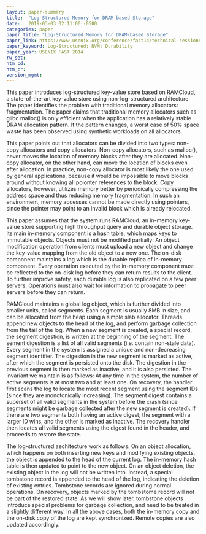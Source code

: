 ```yaml
---
layout: paper-summary
title:  "Log-Structured Memory for DRAM-based Storage"
date:   2019-03-03 02:11:00 -0500
categories: paper
paper_title: "Log-Structured Memory for DRAM-based Storage"
paper_link: https://www.usenix.org/conference/fast14/technical-sessions/presentation/rumble
paper_keyword: Log-Structured; NVM; Durability
paper_year: USENIX FAST 2014
rw_set: 
htm_cd: 
htm_cr: 
version_mgmt: 
---
```


This paper introduces log-structured key-value store based on RAMCloud, a state-of-the-art key-value store using non-log-structured 
architecture. The paper identifies the problem with traditional memory allocators: fragmentation. The paper claims that 
traditional memory allocators such as glibc malloc() is only efficient when the application has a relatively stable DRAM
allocation pattern. If the pattern changes, a worst case of 50% space waste has been observed using synthetic workloads
on all allocators.

This paper points out that allocators can be divided into two types: non-copy allocators and copy allocators. Non-copy allocators,
such as malloc(), never moves the location of memory blocks after they are allocated. Non-copy allocator, on the other hand,
can move the location of blocks even after allocation. In practice, non-copy allocator is most likely the one used by 
general applications, because it would be impossible to move blocks around without knowing all poionter references to the block.
Copy allocators, however, utilizes memory better by periodically compressing the address space and thus reducing memory
fragmentation. In such an environment, memory accesses cannot be made directly using pointers, since the pointer may
point to an invalid block which is already relocated. 

This paper assumes that the system runs RAMCloud, an in-memory key-value store supporting high throughput query and durable 
object storage. Its main in-memory component is a hash table, which maps keys to immutable objects. Objects must not be modified
partially: An object modification operation from clients must upload a new object and change the key-value mapping from 
the old object to a new one. The on-disk component maintains a log which is the durable replica of in-memory component. 
Every operation executed by the in-memory component must be reflected to the on-disk log before they can return results to
the client. To further improve safety, each durable log is also replicated on a few peer servers. Operations must also 
wait for information to propagate to peer servers before they can return.

RAMCloud maintains a global log object, which is further divided into smaller units, called segments. Each segment is 
usually 8MB in size, and can be allocated from the heap using a simple slab allocator. Threads append new objects to the 
head of the log, and perform garbage collection from the tail of the log. When a new segment is created, a special record, 
the segment digestion, is written at the beginning of the segment. The sement digestion is a list of all valid segments 
(i.e. contain non-stale data). Every segment in the system is assigned a unique and non-decreasing segment identifier. 
The digestion in the new segment is marked as active, after which the segment is persisted onto the disk. The digestion 
in the previous segment is then marked as inactive, and it is also persisted. The invariant we maintain is as follows: At 
any time in the system, the number of active segments is at most two and at least one. On recovery, the handler first scans
the log to locate the most recent segment using the segment IDs (since they are monotonically increasing). The segment digest
contains a superset of all valid segments in the system before the crash (since segments might be garbage collected after
the new segment is created). If there are two segments both having an active digest, the segment with a larger ID wins,
and the other is marked as inactive. The recovery handler then locates all valid segments using the digest found in the 
header, and proceeds to restore the state.

The log-structured aechitecture work as follows. On an object allocation, which happens on both inserting new keys and modifying
existing objects, the object is appended to the head of the current log. The in-memory hash table is then updated to point
to the new object. On an object deletion, the existing object in the log will not be written into. Instead, a special tombstone 
record is appended to the head of the log, indicating the deletion of existing entries. Tombstone records are ignored during
normal operations. On recovery, objects marked by the tombstome record will not be part of the restored state. As we will show
later, tombstone objects introduce special problems for garbage collection, and need to be treated in a slightly different way.
In all the above cases, both the in-memory copy and the on-disk copy of the log are kept synchronized. Remote copies are 
also updated accordingly.


